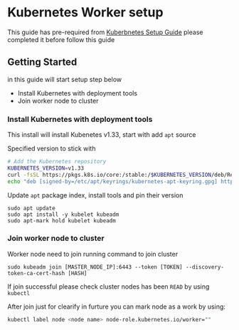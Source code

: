 # Kubernetes Worker setup

This guide has pre-required from [Kuberbnetes Setup Guide](Kubernetes%20Setup%20Guide.md) please completed it before follow this guide

## Getting Started

in this guide will start setup step below

- Install Kubernetes with deployment tools
- Join worker node to cluster

### Install Kubernetes with deployment tools

This install will install Kubenetes v1.33, start with add `apt` source

Specified version to stick with

```sh
# Add the Kubernetes repository
KUBERNETES_VERSION=v1.33
curl -fsSL https://pkgs.k8s.io/core:/stable:/$KUBERNETES_VERSION/deb/Release.key | sudo gpg --dearmor -o /etc/apt/keyrings/kubernetes-apt-keyring.gpg
echo "deb [signed-by=/etc/apt/keyrings/kubernetes-apt-keyring.gpg] https://pkgs.k8s.io/core:/stable:/$KUBERNETES_VERSION/deb/ /" | sudo tee /etc/apt/sources.list.d/kubernetes.list
```

Update `apt` package index, install tools and pin their version

```shell
sudo apt update
sudo apt install -y kubelet kubeadm
sudo apt-mark hold kubelet kubeadm
```

### Join worker node to cluster

Worker node need to join running command to join cluster

```shell
sudo kubeadm join [MASTER_NODE_IP]:6443 --token [TOKEN] --discovery-token-ca-cert-hash [HASH]
```

If join successful please check cluster nodes has been `READ` by using `kubectl`

After join just for clearify in furture you can mark node as a work by using:

```sh
kubectl label node <node name> node-role.kubernetes.io/worker=""
```
